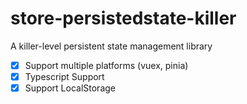 # store-persistedstate-killer

A killer-level persistent state management library

- [x] Support multiple platforms (vuex, pinia)
- [x] Typescript Support
- [x] Support LocalStorage
